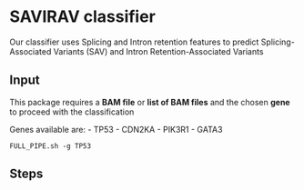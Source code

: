 # SAVIRAV classifier
Our classifier uses Splicing and Intron retention features to predict Splicing-Associated Variants (SAV) and Intron Retention-Associated Variants

## Input
This package requires a **BAM file** or **list of BAM files** and the chosen **gene** to proceed with the classification

Genes available are:
    - TP53
    - CDN2KA
    - PIK3R1
    - GATA3
    
    FULL_PIPE.sh -g TP53

## Steps


